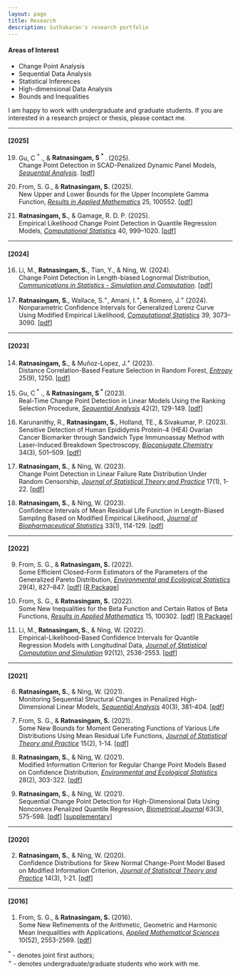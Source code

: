 ```yaml
---
layout: page
title: Research
description: Suthakaran's research portfolio
---
```


#### Areas of Interest

* Change Point Analysis
* Sequential Data Analysis
* Statistical Inferences
* High-dimensional Data Analysis
* Bounds and Inequalities

I am happy to work with undergraduate and graduate students. If you are interested in a research project or thesis, please contact me.

---


#### [2025]

19) Gu, C <sup> * </sup>., & <b>Ratnasingam, S <sup> * </sup></b>. (2025).  
   Change Point Detection in SCAD-Penalized Dynamic Panel Models, <i><a href="https://doi.org/10.1080/07474946.2025.2510372" target="_blank">Sequential Analysis</a></i>. [<a href="../assets/2025CGSR.pdf" target="_blank">pdf</a>]

18) From, S. G., & <b>Ratnasingam, S.</b> (2025).  
   New Upper and Lower Bounds for the Upper Incomplete Gamma Function, <i><a href="https://doi.org/10.1016/j.rinam.2025.100552" target="_blank">Results in Applied Mathematics</a></i> 25, 100552. [<a href="../assets/2025FSRINAM.pdf" target="_blank">pdf</a>]

17) <b>Ratnasingam, S.</b>, & Gamage, R. D. P. (2025).  
   Empirical Likelihood Change Point Detection in Quantile Regression Models, <i><a href="https://doi.org/10.1007/s00180-024-01526-w" target="_blank">Computational Statistics</a></i> 40, 999–1020. [<a href="../assets/2024SRRG.pdf" target="_blank">pdf</a>]



---


#### [2024]

16) Li, M., <b>Ratnasingam, S.</b>, Tian, Y., & Ning, W. (2024).  
   Change Point Detection in Length-biased Lognormal Distribution, <i><a href="https://doi.org/10.1080/03610918.2024.2386561" target="_blank">Communications in Statistics - Simulation and Computation</a></i>. [<a href="../assets/2024SRWN.pdf" target="_blank">pdf</a>]

15) <b>Ratnasingam, S.</b>, Wallace, S.<sup>+</sup>, Amani, I.<sup>+</sup>, & Romero, J.<sup>+</sup> (2024).  
   Nonparametric Confidence Intervals for Generalized Lorenz Curve Using Modified Empirical Likelihood, <i><a href="https://doi.org/10.1007/s00180-023-01431-8" target="_blank">Computational Statistics</a></i> 39, 3073–3090. [<a href="../assets/2023SRSIJ.pdf" target="_blank">pdf</a>]

---


#### [2023]

14) <b>Ratnasingam, S.</b>, & Muñoz-Lopez, J.<sup>+</sup> (2023).  
   Distance Correlation-Based Feature Selection in Random Forest, <i><a href="https://www.ncbi.nlm.nih.gov/pmc/articles/PMC10528294/" target="_blank">Entropy</a></i> 25(9), 1250. [<a href="../assets/2023SJEN.pdf" target="_blank">pdf</a>]

13) Gu, C<sup> * </sup>., & <b>Ratnasingam, S<sup> * </sup></b> (2023).  
   Real-Time Change Point Detection in Linear Models Using the Ranking Selection Procedure, <i><a href="https://doi.org/10.1080/07474946.2023.2187416" target="_blank">Sequential Analysis</a></i> 42(2), 129-149. [<a href="../assets/2023CGSR.pdf" target="_blank">pdf</a>]

12) Karunanithy, R., <b>Ratnasingam, S.</b>, Holland, TE., & Sivakumar, P. (2023).  
   Sensitive Detection of Human Epididymis Protein-4 (HE4) Ovarian Cancer Biomarker through Sandwich Type Immunoassay Method with Laser-Induced Breakdown Spectroscopy, <i><a href="https://doi.org/10.1021/acs.bioconjchem.2c00551" target="_blank">Bioconjugate Chemistry</a></i> 34(3), 501–509. [<a href="../assets/2023RKSU.pdf" target="_blank">pdf</a>]

11) <b>Ratnasingam, S.</b>, & Ning, W. (2023).  
   Change Point Detection in Linear Failure Rate Distribution Under Random Censorship, <i><a href="https://doi.org/10.1007/s42519-022-00309-0" target="_blank">Journal of Statistical Theory and Practice</a></i> 17(1), 1-22. [<a href="../assets/2023SWJSTP.pdf" target="_blank">pdf</a>]

10) <b>Ratnasingam, S.</b>, & Ning, W. (2023).  
    Confidence Intervals of Mean Residual Life Function in Length-Biased Sampling Based on Modified Empirical Likelihood, <i><a href="https://doi.org/10.1080/10543406.2022.2089157" target="_blank">Journal of Biopharmaceutical Statistics</a></i> 33(1), 114-129. [<a href="../assets/2023SWJBPS.pdf" target="_blank">pdf</a>]

---



#### [2022]

9) From, S. G., & <b>Ratnasingam, S.</b> (2022).  
    Some Efficient Closed-Form Estimators of the Parameters of the Generalized Pareto Distribution, <i><a href="https://doi.org/10.1007/s10651-022-00548-1" target="_blank">Environmental and Ecological Statistics</a></i> 29(4), 827–847. [<a href="../assets/2022FSEES.pdf" target="_blank">pdf</a>] [<a href="https://github.com/suthakaranr/EfficientClosedGPD" target="_blank">R Package</a>]

8) From, S. G., & <b>Ratnasingam, S.</b> (2022).  
    Some New Inequalities for the Beta Function and Certain Ratios of Beta Functions, <i><a href="https://doi.org/10.1016/j.rinam.2022.100302" target="_blank">Results in Applied Mathematics</a></i> 15, 100302. [<a href="../assets/2022FSRINAM.pdf" target="_blank">pdf</a>] [<a href="https://github.com/suthakaranr/IneqBetaFun" target="_blank">R Package</a>]

7) Li, M., <b>Ratnasingam, S.</b>, & Ning, W. (2022).  
    Empirical-Likelihood-Based Confidence Intervals for Quantile Regression Models with Longitudinal Data, <i><a href="https://doi.org/10.1080/00949655.2022.2043322" target="_blank">Journal of Statistical Computation and Simulation</a></i> 92(12), 2536-2553. [<a href="../assets/2022ELJSCS.pdf" target="_blank">pdf</a>]

---



#### [2021]

6) <b>Ratnasingam, S.</b>, & Ning, W. (2021).  
    Monitoring Sequential Structural Changes in Penalized High-Dimensional Linear Models, <i><a href="https://doi.org/10.1080/07474946.2021.1940500" target="_blank">Sequential Analysis</a></i> 40(3), 381-404. [<a href="../assets/2021SWSA.pdf" target="_blank">pdf</a>]

5) From, S. G., & <b>Ratnasingam, S.</b> (2021).  
    Some New Bounds for Moment Generating Functions of Various Life Distributions Using Mean Residual Life Functions, <i><a href="https://doi.org/10.1007/s42519-021-00176-1" target="_blank">Journal of Statistical Theory and Practice</a></i> 15(2), 1-14. [<a href="../assets/2021FSJSPT.pdf" target="_blank">pdf</a>]

4) <b>Ratnasingam, S.</b>, & Ning, W. (2021).  
    Modified Information Criterion for Regular Change Point Models Based on Confidence Distribution, <i><a href="https://doi.org/10.1007/s10651-021-00485-5" target="_blank">Environmental and Ecological Statistics</a></i> 28(2), 303-322. [<a href="../assets/2021SWEES.pdf" target="_blank">pdf</a>]

3) <b>Ratnasingam, S.</b>, & Ning, W. (2021).  
    Sequential Change Point Detection for High-Dimensional Data Using Nonconvex Penalized Quantile Regression, <i><a href="https://doi.org/10.1002/bimj.202000078" target="_blank">Biometrical Journal</a></i> 63(3), 575-598. [<a href="../assets/2020SWBJ.pdf" target="_blank">pdf</a>] [<a href="https://onlinelibrary.wiley.com/action/downloadSupplement?doi=10.1002%2Fbimj.202000078&file=bimj2203-sup-0002-SuppMat.pdf" target="_blank">supplementary</a>]

---


#### [2020]

2) <b>Ratnasingam, S.</b>, & Ning, W. (2020).  
    Confidence Distributions for Skew Normal Change-Point Model Based on Modified Information Criterion, <i><a href="https://doi.org/10.1007/s42519-020-00108-5" target="_blank">Journal of Statistical Theory and Practice</a></i> 14(3), 1-21. [<a href="../assets/2020SWJSPT.pdf" target="_blank">pdf</a>]


---


#### [2016]

1) From, S. G., & <b>Ratnasingam, S.</b> (2016).  
    Some New Refinements of the Arithmetic, Geometric and Harmonic Mean Inequalities with Applications, <i><a href="http://dx.doi.org/10.12988/ams.2016.66191" target="_blank">Applied Mathematical Sciences</a></i> 10(52), 2553-2569. [<a href="../assets/2016FSAMS.pdf" target="_blank">pdf</a>]


<sup>*</sup> - denotes joint first authors; <br>
<sup>+</sup> - denotes undergraduate/graduate students who work with me.
